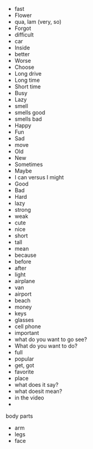 - fast
- Flower
- qua, lam (very, so)
- Forgot
- difficult
- car
- Inside
- better
- Worse
- Choose
- Long drive
- Long time
- Short time
- Busy
- Lazy
- smell
- smells good
- smells bad
- Happy
- Fun
- Sad
- move
- Old
- New
- Sometimes
- Maybe
- I can versus I might
- Good
- Bad
- Hard
- lazy
- strong
- weak
- cute
- nice
- short
- tall
- mean
- because
- before
- after
- light
- airplane
- van
- airport
- beach
- money
- keys
- glasses
- cell phone
- important
- what do you want to go see?
- What do you want to do?
- full
- popular
- get, got
- favorite 
- place
- what does it say?
- what doesit mean?
- in the video
- 


body parts
- arm
- legs
- face